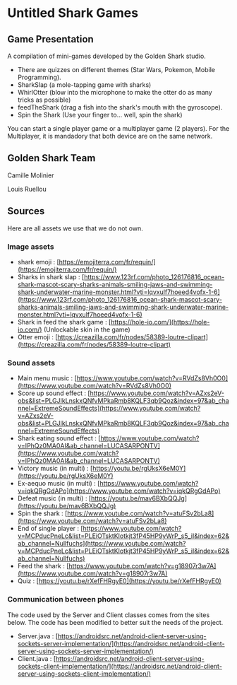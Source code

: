 # Untitled Shark Games

## Game Presentation
A compilation of mini-games developed by the Golden Shark studio.
- There are quizzes on different themes (Star Wars, Pokemon, Mobile Programming).
- SharkSlap (a mole-tapping game with sharks)
- WhirlOtter (blow into the microphone to make the otter do as many tricks as possible)
- feedTheShark (drag a fish into the shark's mouth with the gyroscope).
- Spin the Shark (Use your finger to... well, spin the shark)

You can start a single player game or a multiplayer game (2 players).
For the Multiplayer, it is mandadory that both device are on the same network.


## Golden Shark Team
Camille Molinier

Louis Ruellou

## Sources
Here are all assets we use that we do not own.

### Image assets 
- shark emoji : [https://emojiterra.com/fr/requin/](https://emojiterra.com/fr/requin/)
- Sharks in shark slap : [https://www.123rf.com/photo_126176816_ocean-shark-mascot-scary-sharks-animals-smiling-jaws-and-swimming-shark-underwater-marine-monster.html?vti=lqvxulf7hoeed4vofx-1-6](https://www.123rf.com/photo_126176816_ocean-shark-mascot-scary-sharks-animals-smiling-jaws-and-swimming-shark-underwater-marine-monster.html?vti=lqvxulf7hoeed4vofx-1-6)
- Shark in feed the shark game : [https://hole-io.com/](https://hole-io.com/) (Unlockable skin in the game)
- Otter emoji : [https://creazilla.com/fr/nodes/58389-loutre-clipart](https://creazilla.com/fr/nodes/58389-loutre-clipart)


### Sound assets

- Main menu music : [https://www.youtube.com/watch?v=RVdZs8Vh0O0](https://www.youtube.com/watch?v=RVdZs8Vh0O0)
- Score up sound effect : [https://www.youtube.com/watch?v=AZxs2eV-obs&list=PLGJIkLnskxQNfvMPkaRmb8KQLF3qb9Qoz&index=97&ab_channel=ExtremeSoundEffects](https://www.youtube.com/watch?v=AZxs2eV-obs&list=PLGJIkLnskxQNfvMPkaRmb8KQLF3qb9Qoz&index=97&ab_channel=ExtremeSoundEffects)
- Shark eating sound effect : [https://www.youtube.com/watch?v=IPhQz0MA0AI&ab_channel=LUCASARPONTV](https://www.youtube.com/watch?v=IPhQz0MA0AI&ab_channel=LUCASARPONTV)
- Victory music (in multi) : [https://youtu.be/rgUksX6eM0Y](https://youtu.be/rgUksX6eM0Y)
- Ex-aequo music (in multi) : [https://www.youtube.com/watch?v=iqkQRgGdAPo](https://www.youtube.com/watch?v=iqkQRgGdAPo)
- Defeat music (in multi) : [https://youtu.be/mav6BXbQQJg](https://youtu.be/mav6BXbQQJg)
- Spin the shark : [https://www.youtube.com/watch?v=atuFSv2bLa8](https://www.youtube.com/watch?v=atuFSv2bLa8)
- End of single player : [https://www.youtube.com/watch?v=MCPducPneLc&list=PLEiOTsktKIotkjt3fP45HP9yWrP_s5_iI&index=62&ab_channel=Nullfuchs](https://www.youtube.com/watch?v=MCPducPneLc&list=PLEiOTsktKIotkjt3fP45HP9yWrP_s5_iI&index=62&ab_channel=Nullfuchs)
- Feed the shark : [https://www.youtube.com/watch?v=g18907r3w7A](https://www.youtube.com/watch?v=g18907r3w7A)
- Quiz : [https://youtu.be/rXefFHRgyE0](https://youtu.be/rXefFHRgyE0)


### Communication between phones
The code used by the Server and Client classes comes from the sites below. The code has been modified to better suit the needs of the project.
- Server.java : [https://androidsrc.net/android-client-server-using-sockets-server-implementation/](https://androidsrc.net/android-client-server-using-sockets-server-implementation/)
- Client.java : [https://androidsrc.net/android-client-server-using-sockets-client-implementation/](https://androidsrc.net/android-client-server-using-sockets-client-implementation/)
